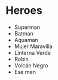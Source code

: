 # Heroes

* Superman
* Batman
* Aquaman
* Mujer Maravilla
* Linterna Verde
* Robin
* Volcán Negro
* Ese men

